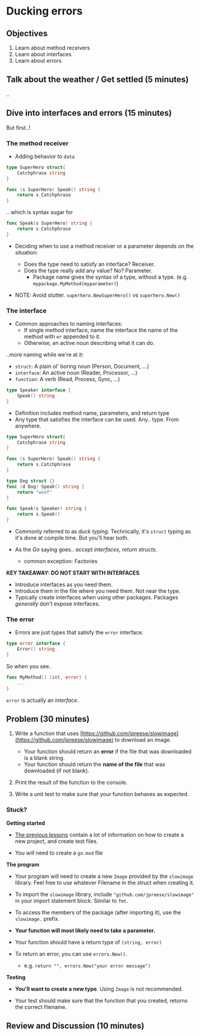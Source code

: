 # Ducking errors

## Objectives
1. Learn about method receivers
1. Learn about interfaces
1. Learn about errors

## Talk about the weather / Get settled (5 minutes)

.. 

## Dive into interfaces and errors (15 minutes)

But first..!

### The method receiver

- Adding behavior to `data`

```go
type SuperHero struct{
    Catchphrase string
}

func (s SuperHero) Speak() string {
    return s.Catchphrase
}
```

.. which is syntax sugar for

```go
func Speak(s SuperHero) string {
    return s.Catchphrase
}
```

- Deciding when to use a method receiver or a parameter depends on the situation:
    - Does the type need to satisfy an interface? Receiver.
    - Does the type really add any value? No? Parameter.
        - Package name gives the syntax of a type, without a type. (e.g. `mypackage.MyMethod(myparameter)`)

- NOTE: Avoid stutter. `superhero.NewSuperHero()` vs `superhero.New()`

### The interface

- Common approaches to naming interfaces:
    - If single method interface, name the interface the name of the method with `er` appended to it.
    - Otherwise, an active noun describing what it can do.

..more naming while we're at it:
- `struct`: A plain ol' boring noun (Person, Document, ...)
- `interface`: An active noun (Reader, Processor, ...)
- `function`: A verb (Read, Process, Sync, ...)

```go
type Speaker interface {
    Speak() string
}
```

- Definition includes method name, parameters, and return type
- Any type that satisfies the interface can be used. Any.. type. From anywhere.

```go
type SuperHero struct{
    Catchphrase string
}

func (s SuperHero) Speak() string {
    return s.Catchphrase
}
```

```go
type Dog struct {}
func (d Dog) Speak() string {
    return "woof"
}
```

```go
func Speak(s Speaker) string {
    return s.Speak()
}
```

- Commonly referred to as _duck typing_. Technically, it's `struct` typing as it's done at compile time. But you'll hear both.

- As the _Go_ saying goes.. *accept interfaces, return structs*.
    - common exception: Factories

**KEY TAKEAWAY: DO NOT START WITH INTERFACES**
- Introduce interfaces as you need them. 
- Introduce them in the file where you need them. Not near the type.
- Typically create interfaces when using other packages. Packages _generally_ don't expose interfaces.

### The error

- Errors are just types that satisfy the `error` interface.
```go
type error interface {
    Error() string
}
```

So when you see..
```go
func MyMethod() (int, error) {
    ...
}
```

`error` is actually an _interface_.

## Problem (30 minutes)

1. Write a function that uses [https://github.com/jpreese/slowimage](https://github.com/jpreese/slowimage) to download an image. 

    - Your function should return an **error** if the file that was downloaded is a blank string.
    - Your function should return the **name of the file** that was downloaded (if not blank).

1. Print the result of the function to the console.

1. Write a unit test to make sure that your function behaves as expected.

### Stuck?

**Getting started**
- [The previous lessons](../) contain a lot of information on how to create a new project, and create test files.

- You _will_ need to create a `go.mod` file

**The program**

- Your program will need to create a new `Image` provided by the `slowimage` library. Feel free to use whatever Filename in the struct when creating it.

- To import the `slowimage` library, include `"github.com/jpreese/slowimage"` in your import statement block. Similar to `fmt`.

- To access the members of the package (after importing it), use the `slowimage.` prefix.

- **Your function will most likely need to take a parameter.**

- Your function should have a return type of `(string, error)`

- To return an error, you can use `errors.New()`. 
    - e.g. `return "", errors.New("your error message")`

**Testing**

- **You'll want to create a new type**. Using `Image` is not recommended.

- Your test should make sure that the function that you created, returns the correct filename.

## Review and Discussion (10 minutes)
